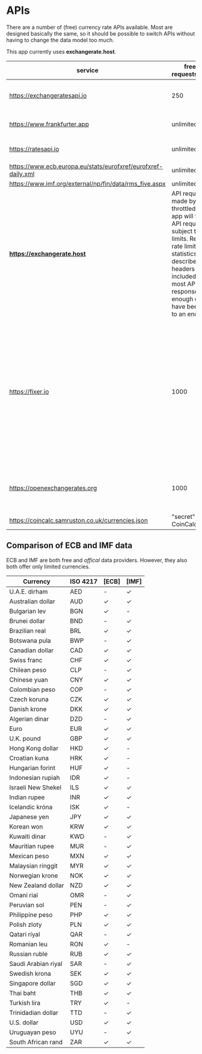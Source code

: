 # APIs

There are a number of (free) currency rate APIs available. Most are designed basically the same,
so it should be possible to switch APIs without having to change the data model too much.

This app currently uses **exchangerate.host**.

| service                                                       | free api requests/month  | format | currencies         | updates                                        | data source                                                                                                                                                          |
|---------------------------------------------------------------|--------------------------|--------|--------------------|------------------------------------------------|----------------------------------------------------------------------------------------------------------------------------------------------------------------------|
| https://exchangeratesapi.io                                   | 250                      | json   | >170               | once/day                                       | >15 exchange rate data sources                                                                                                                                       |
| https://www.frankfurter.app                                   | unlimited                | json   | 33                 | once/day                                       | European Central Bank                                                                                                                                                |
| https://ratesapi.io                                           | unlimited                | json   | 33                 | once/day                                       | European Central Bank                                                                                                                                                |
| https://www.ecb.europa.eu/stats/eurofxref/eurofxref-daily.xml | unlimited                | xml    | 33                 |                                                |                                                                                                                                                                      |
| https://www.imf.org/external/np/fin/data/rms_five.aspx        | unlimited                | xls    | 39                 |                                                |                                                                                                                                                                      |
| **https://exchangerate.host**                                 | API requests made by a throttled user or app will fail. All API requests are subject to rate limits. Real time rate limit usage statistics are described in headers that are included with most API responses once enough calls have been made to an endpoint.                | json   | ~170 + 6000 crypto | ? | Currency data delivered are sourced from financial data providers and banks, including the European Central Bank.
| https://fixer.io                                              | 1000                     | json   | 168                | hourly (free) or faster, depending on the plan | *"Exchange rate data delivered by the Fixer API is collected from over 15 reliable data sources, every minute. Sources include banks and financial data providers."* |
| https://openexchangerates.org                                 | 1000                     | json   | 171                | hourly (free) or faster, depending on the plan | *"collected from multiple reliable providers"*                                                                                                                       |
| https://coincalc.samruston.co.uk/currencies.json              | "secret" API of CoinCalc | json   | 776                | ?                                              | ?                                                                                                                                                                    |



## Comparison of ECB and IMF data

ECB and IMF are both free and *offical* data providers. However, they also both offer only limited currencies.

| Currency            | ISO 4217 | [ECB]    | [IMF]    |
| ------------------- | -------- | -------- | -------- |
| U.A.E. dirham       | AED      | -        | ✓        |
| Australian dollar   | AUD      | ✓        | ✓        |
| Bulgarian lev       | BGN      | ✓        | -        |
| Brunei dollar       | BND      | -        | ✓        |
| Brazilian real      | BRL      | ✓        | ✓        |
| Botswana pula       | BWP      | -        | ✓        |
| Canadian dollar     | CAD      | ✓        | ✓        |
| Swiss franc         | CHF      | ✓        | ✓        |
| Chilean peso        | CLP      | -        | ✓        |
| Chinese yuan        | CNY      | ✓        | ✓        |
| Colombian peso      | COP      | -        | ✓        |
| Czech koruna        | CZK      | ✓        | ✓        |
| Danish krone        | DKK      | ✓        | ✓        |
| Algerian dinar      | DZD      | -        | ✓        |
| Euro                | EUR      | ✓        | ✓        |
| U.K. pound          | GBP      | ✓        | ✓        |
| Hong Kong dollar    | HKD      | ✓        | -        |
| Croatian kuna       | HRK      | ✓        | -        |
| Hungarian forint    | HUF      | ✓        | -        |
| Indonesian rupiah   | IDR      | ✓        | -        |
| Israeli New Shekel  | ILS      | ✓        | ✓        |
| Indian rupee        | INR      | ✓        | ✓        |
| Icelandic króna     | ISK      | ✓        | -        |
| Japanese yen        | JPY      | ✓        | ✓        |
| Korean won          | KRW      | ✓        | ✓        |
| Kuwaiti dinar       | KWD      | -        | ✓        |
| Mauritian rupee     | MUR      | -        | ✓        |
| Mexican peso        | MXN      | ✓        | ✓        |
| Malaysian ringgit   | MYR      | ✓        | ✓        |
| Norwegian krone     | NOK      | ✓        | ✓        |
| New Zealand dollar  | NZD      | ✓        | ✓        |
| Omani rial          | OMR      | -        | ✓        |
| Peruvian sol        | PEN      | -        | ✓        |
| Philippine peso     | PHP      | ✓        | ✓        |
| Polish zloty        | PLN      | ✓        | ✓        |
| Qatari riyal        | QAR      | -        | ✓        |
| Romanian leu        | RON      | ✓        | -        |
| Russian ruble       | RUB      | ✓        | ✓        |
| Saudi Arabian riyal | SAR      | -        | ✓        |
| Swedish krona       | SEK      | ✓        | ✓        |
| Singapore dollar    | SGD      | ✓        | ✓        |
| Thai baht           | THB      | ✓        | ✓        |
| Turkish lira        | TRY      | ✓        | -        |
| Trinidadian dollar  | TTD      | -        | ✓        |
| U.S. dollar         | USD      | ✓        | ✓        |
| Uruguayan peso      | UYU      | -        | ✓        |
| South African rand  | ZAR      | ✓        | ✓        |


